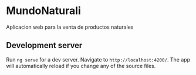 # MundoNaturali

Aplicacion web para la venta de productos naturales

## Development server

Run `ng serve` for a dev server. Navigate to `http://localhost:4200/`. The app will automatically reload if you change any of the source files.
